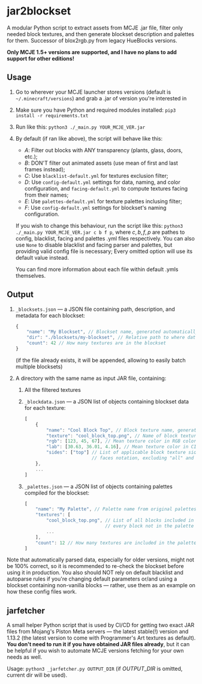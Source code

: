 # jar2blockset

A modular Python script to extract assets from MCJE .jar file, filter only needed block textures, and then generate blockset description and palettes for them. Successor of blox2rgb.py from legacy HueBlocks versions.

**Only MCJE 1.5+ versions are supported, and I have no plans to add support for other editions!**


## Usage

1. Go to wherever your MCJE launcher stores versions (default is `~/.minecraft/versions`) and grab a .jar of version you're interested in

2. Make sure you have Python and required modules installed: `pip3 install -r requirements.txt`

3. Run like this: `python3 ./_main.py YOUR_MCJE_VER.jar`

4. By default (if ran like above), the script will behave like this:

    - $A:$ Filter out blocks with ANY transparency (plants, glass, doors, etc.);
    - $B:$ DON'T filter out animated assets (use mean of first and last frames instead);
    - $C:$ Use `blacklist-default.yml` for textures exclusion filter;
    - $D:$ Use `config-default.yml` settings for data, naming, and color configuration, and `facing-default.yml` to compute textures facing from their names;
    - $E:$ Use `palettes-default.yml` for texture palettes inclusing filter;
    - $F:$ Use `config-default.yml` settings for blockset's naming configuration.

    If you wish to change this behaviour, run the script like this: `python3 ./_main.py YOUR_MCJE_VER.jar c b f p`, where $c,b,f,p$ are pathes to config, blacklist, facing and palettes .yml files respectively. You can also use `None` to disable blacklist and facing parser and palettes, but providing valid config file is necessary; Every omitted option will use its default value instead.
    
    You can find more information about each file within default .ymls themselves.


## Output

1. `_blocksets.json` — a JSON file containing path, description, and metadata for each blockset:
    ```js
    {
        "name": "My Blockset", // Blockset name, generated automatically
        "dir": "./blocksets/my-blockset", // Relative path to where data & textures are stored
        "count": 42 // How many textures are in the blockset
    }
    ```
    (if the file already exists, it will be appended, allowing to easily batch multiple blocksets)

2. A directory with the same name as input JAR file, containing:

    1. All the filtered textures

    2. `_blockdata.json` — a JSON list of objects containing blockset data for each texture:
        ```js
        [
            {
                "name": "Cool Block Top", // Block texture name, generated automatically
                "texture": "cool_block_top.png", // Name of block texture with .png extension
                "rgb": [123, 45, 67], // Mean texture color in RGB colorpsace (no alpha)
                "lab": [30.63, 36.01, 4.16], // Mean texture color in CIELAB colorspace
                "sides": ["top"] // List of applicable block texture sides in OptiFine CTM
                                 // faces notation, excluding "all" and "sides" options.
            },
            ...
        ]
        ```

    3. `_palettes.json` — a JSON list of objects containing palettes compiled for the blockset:
        ```js
        [
            "name": "My Palette", // Palette name from original palettes file
            "textures": [
                "cool_block_top.png", // List of all blocks included in the palette;
                                      // every block not in the palette will be ignored.
                ...
            ],
            "count": 12 // How many textures are included in the palette
        ]
        ```

Note that automatically parsed data, especially for older versions, might not be 100% correct, so it is recommended to re-check the blockset before using it in production. You also should NOT rely on default blacklist and autoparse rules if you're changing default parameters or/and using a blockset containing non-vanilla blocks — rather, use them as an example on how these config files work.


## jarfetcher

A small helper Python script that is used by CI/CD for getting two exact JAR files from Mojang's Piston Meta servers — the latest stable(!) version and 1.13.2 (the latest version to come with Programmer's Art textures as default). **You don't need to run it if you have obtained JAR files already**, but it can be helpful if you wish to automate MCJE versions fetching for your own needs as well.

Usage: `python3 _jarfetcher.py OUTPUT_DIR` (if $OUTPUT\_DIR$ is omitted, current dir will be used).
